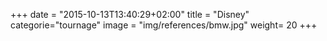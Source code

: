 +++
date = "2015-10-13T13:40:29+02:00"
title = "Disney"
categorie="tournage"
image = "img/references/bmw.jpg"
weight= 20
+++

